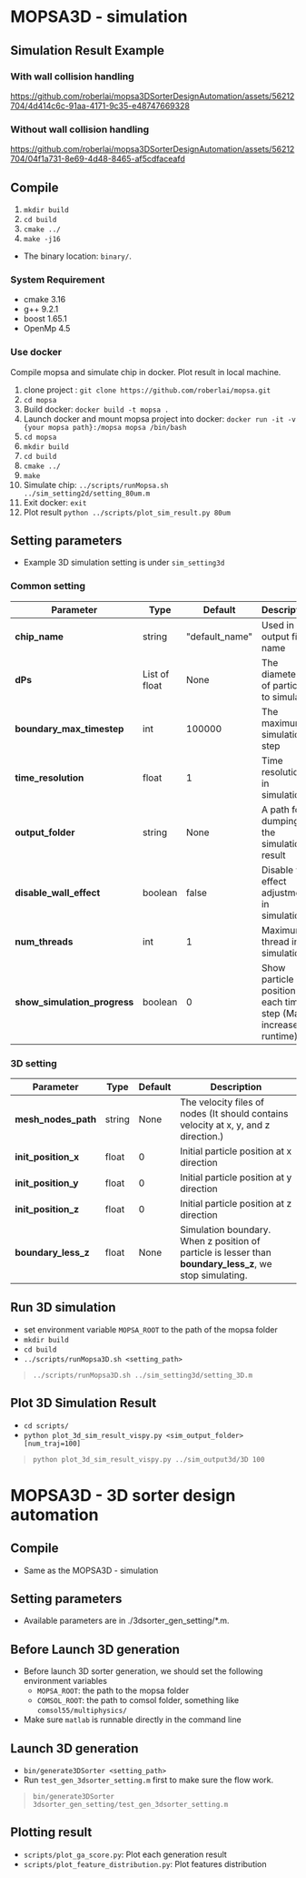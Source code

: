 # MOPSA3D - simulation

## Simulation Result Example

### With wall collision handling
https://github.com/roberlai/mopsa3DSorterDesignAutomation/assets/56212704/4d414c6c-91aa-4171-9c35-e48747669328

### Without wall collision handling
https://github.com/roberlai/mopsa3DSorterDesignAutomation/assets/56212704/04f1a731-8e69-4d48-8465-af5cdfaceafd

## Compile
1. `mkdir build`
2. `cd build`
3. `cmake ../`
4. `make -j16`
- The binary location: `binary/`.

### System Requirement
- cmake 3.16
- g++ 9.2.1 
- boost 1.65.1
- OpenMp 4.5

### Use docker
  Compile mopsa and simulate chip in docker. Plot result in local machine.
  1. clone project : `git clone https://github.com/roberlai/mopsa.git`
  2. `cd mopsa`
  3. Build docker: `docker build -t mopsa .`
  4. Launch docker and mount mopsa project into docker: `docker run -it -v {your mopsa path}:/mopsa mopsa /bin/bash`
  5. `cd mopsa`
  6. `mkdir build`
  7. `cd build`
  8. `cmake ../`
  9. `make`
  10. Simulate chip: `../scripts/runMopsa.sh ../sim_setting2d/setting_80um.m`
  11. Exit docker: `exit` 
  12. Plot result  `python ../scripts/plot_sim_result.py 80um`

## Setting parameters

- Example 3D simulation setting is under `sim_setting3d`

### Common setting
| Parameter           |  Type  | Default  | Description |
| ------------------- | ------ | -------- | ----------- |
|**chip_name**       | string | "default_name" | Used in output file name |
|**dPs**             | List of float | None | The diameters of particle to simulate |
|**boundary_max_timestep**| int | 100000 | The maximum simulation step|
|**time_resolution**|  float | 1 | Time resolution in simulation|
|**output_folder**| string| None | A path for dumping the simulation result|
|**disable_wall_effect**| boolean | false | Disable wall effect adjustment in simulation |
|**num_threads**| int | 1 | Maximum thread in simulation|
|**show_simulation_progress**| boolean | 0 | Show particle position of each time step (May increase runtime) |

### 3D setting
| Parameter           |  Type  | Default  | Description |
| ------------------- | ------ | -------- | ----------- |
|**mesh_nodes_path** | string |  None | The velocity files of nodes (It should contains velocity at x, y, and z direction.) |
|**init_position_x** | float |  0 | Initial particle position at x direction|
|**init_position_y** | float |  0 | Initial particle position at y direction|
|**init_position_z** | float |  0 | Initial particle position at z direction|
|**boundary_less_z** | float  | None | Simulation boundary. When z position of particle is lesser than **boundary_less_z**, we stop simulating.|

## Run 3D simulation
- set environment variable `MOPSA_ROOT` to the path of the mopsa folder
- `mkdir build`
- `cd build`
- `../scripts/runMopsa3D.sh <setting_path>`
> `../scripts/runMopsa3D.sh ../sim_setting3d/setting_3D.m`

## Plot 3D Simulation Result
- `cd scripts/`
- `python plot_3d_sim_result_vispy.py <sim_output_folder> [num_traj=100]` 
> `python plot_3d_sim_result_vispy.py ../sim_output3d/3D 100`

# MOPSA3D - 3D sorter design automation

## Compile
- Same as the MOPSA3D - simulation

## Setting parameters
- Available parameters are in ./3dsorter_gen_setting/*.m. 

## Before Launch 3D generation
- Before launch 3D sorter generation, we should set the following environment variables
  - `MOPSA_ROOT`: the path to the mopsa folder
  - `COMSOL_ROOT`: the path to comsol folder, something like `comsol55/multiphysics/`
- Make sure `matlab` is runnable directly in the command line

## Launch 3D generation
- `bin/generate3DSorter <setting_path>`
- Run `test_gen_3dsorter_setting.m` first to make sure the flow work.
> `bin/generate3DSorter 3dsorter_gen_setting/test_gen_3dsorter_setting.m`

## Plotting result
- `scripts/plot_ga_score.py`: Plot each generation result
- `scripts/plot_feature_distribution.py`: Plot features distribution

